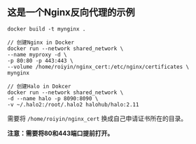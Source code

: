 ## 这是一个Nginx反向代理的示例

`docker build -t mynginx .`

```
// 创建Nginx in Docker
docker run --network shared_network \
--name myproxy -d \
-p 80:80 -p 443:443 \
--volume /home/roiyin/nginx_cert:/etc/nginx/certificates \
mynginx

// 创建Halo in Dokcer
docker run --network shared_network \
-d --name halo -p 8090:8090 \
-v ~/.halo2:/root/.halo2 halohub/halo:2.11
```

需要将 `/home/roiyin/nginx_cert` 换成自己申请证书所在的目录。

**注意：需要将80和443端口提前打开。**
